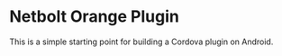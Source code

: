 Netbolt Orange Plugin
======

This is a simple starting point for building a Cordova plugin on Android.
